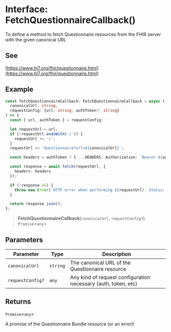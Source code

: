 # Interface: FetchQuestionnaireCallback()

To define a method to fetch Questionnaire resources from the FHIR server with the given canonical URL

## See

[https://www.hl7.org/fhir/questionnaire.html](https://www.hl7.org/fhir/questionnaire.html)

## Example

```ts
const fetchQuestionnaireCallback: FetchQuestionnaireCallback = async (
  canonicalUrl: string,
  requestConfig: {url: string, authToken?: string}
) => {
  const { url, authToken } = requestConfig;

  let requestUrl = url;
  if (!requestUrl.endsWith('/')) {
    requestUrl += '/';
  }
  requestUrl += `Questionnaire?url=${canonicalUrl}`;

  const headers = authToken ? { ...HEADERS, Authorization: `Bearer ${authToken}` } : HEADERS;

  const response = await fetch(requestUrl, {
    headers: headers
  });

  if (!response.ok) {
    throw new Error(`HTTP error when performing ${requestUrl}. Status: ${response.status}`);
  }

  return response.json();
};
```

> **FetchQuestionnaireCallback**(`canonicalUrl`, `requestConfig?`): `Promise`\<`any`\>

## Parameters

| Parameter | Type | Description |
| ------ | ------ | ------ |
| `canonicalUrl` | `string` | The canonical URL of the Questionnaire resource |
| `requestConfig?` | `any` | Any kind of request configuration necessary (auth, token, etc) |

## Returns

`Promise`\<`any`\>

A promise of the Questionnaire Bundle resource (or an error)!
